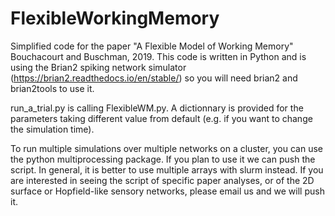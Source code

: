 # FlexibleWorkingMemory
Simplified code for the paper "A Flexible Model of Working Memory" Bouchacourt and Buschman, 2019.
This code is written in Python and is using the Brian2 spiking network simulator (https://brian2.readthedocs.io/en/stable/) so you will need brian2 and brian2tools to use it.

run_a_trial.py is calling FlexibleWM.py. A dictionnary is provided for the parameters taking different value from default (e.g. if you want to change the simulation time). 

To run multiple simulations over multiple networks on a cluster, you can use the python multiprocessing package. If you plan to use it we can push the script. In general, it is better to use multiple arrays with slurm instead.
If you are interested in seeing the script of specific paper analyses, or of the 2D surface or Hopfield-like sensory networks, please email us and we will push it.



